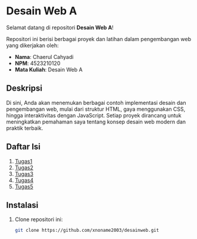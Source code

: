 # Desain Web A

Selamat datang di repositori **Desain Web A**!

Repositori ini berisi berbagai proyek dan latihan dalam pengembangan web yang dikerjakan oleh:

- **Nama**: Chaerul Cahyadi
- **NPM**: 4523210120
- **Mata Kuliah**: Desain Web A

## Deskripsi

Di sini, Anda akan menemukan berbagai contoh implementasi desain dan pengembangan web, mulai dari struktur HTML, gaya menggunakan CSS, hingga interaktivitas dengan JavaScript. Setiap proyek dirancang untuk meningkatkan pemahaman saya tentang konsep desain web modern dan praktik terbaik.

## Daftar Isi

1. [Tugas1](/prak1-new.html)
2. [Tugas2](https://github.com/xnoname2003/desainweb/tree/main/Tugas2)
3. [Tugas3](https://github.com/xnoname2003/desainweb/tree/main/Tugas3)
4. [Tugas4](https://github.com/xnoname2003/desainweb/tree/main/Tugas4)
5. [Tugas5](https://github.com/xnoname2003/desainweb/tree/main/Tugas5)

## Instalasi

1. Clone repositori ini:
   ```bash
   git clone https://github.com/xnoname2003/desainweb.git
